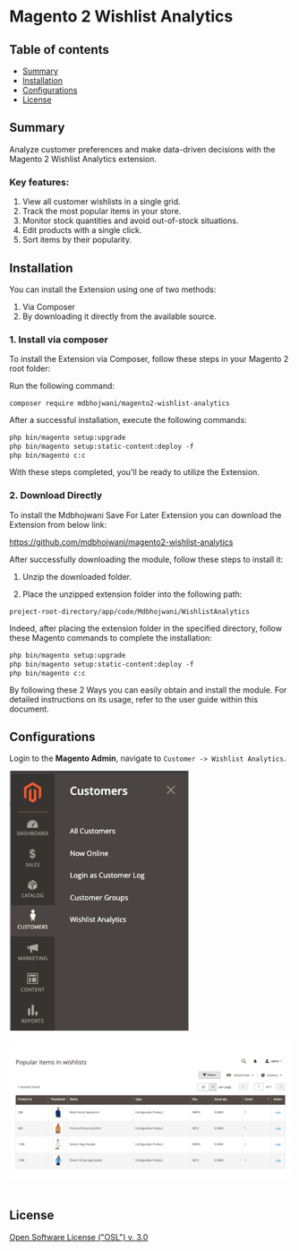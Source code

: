 # Magento 2 Wishlist Analytics

## Table of contents

- [Summary](#summary)
- [Installation](#installation)
- [Configurations](#configurations)
- [License](#license)

## Summary

Analyze customer preferences and make data-driven decisions with the Magento 2 Wishlist Analytics extension.

### Key features:
1. View all customer wishlists in a single grid.
2. Track the most popular items in your store.
3. Monitor stock quantities and avoid out-of-stock situations.
4. Edit products with a single click.
5. Sort items by their popularity.

## Installation

You can install the Extension using one of two methods:
 1. Via Composer 
 2. By downloading it directly from the available source.
 
### 1. Install via composer

To install the Extension via Composer, follow these steps in  your Magento 2 root folder:

Run the following command:
```shell
composer require mdbhojwani/magento2-wishlist-analytics
```
After a successful installation, execute the following commands:

```shell
php bin/magento setup:upgrade
php bin/magento setup:static-content:deploy -f
php bin/magento c:c
```

With these steps completed, you'll be ready to utilize the Extension.

### 2. Download Directly

To install the Mdbhojwani Save For Later Extension you can download the Extension from below link:

https://github.com/mdbhojwani/magento2-wishlist-analytics

After successfully downloading the module, follow these steps to install it:

1. Unzip the downloaded folder.

2. Place the unzipped extension folder into the following path:

```shell
project-root-directory/app/code/Mdbhojwani/WishlistAnalytics
```

Indeed, after placing the extension folder in the specified directory, follow these Magento commands to complete the installation:
```shell
php bin/magento setup:upgrade
php bin/magento setup:static-content:deploy -f
php bin/magento c:c
```

By following these 2 Ways you can easily obtain and install the module. For detailed instructions on its usage, refer to the user guide within this document.


## Configurations

Login to the **Magento Admin**, navigate to ` Customer -> Wishlist Analytics `.

<div>
    <img src="./media/1.png" alt="Wishlist Analytics Menu Section">
</div><br/>

<div>
    <img src="./media/2.png" alt="Wishlist Analytics Page">
</div><br/>

## License

[Open Software License ("OSL") v. 3.0](https://opensource.org/license/osl-3-0-php)

